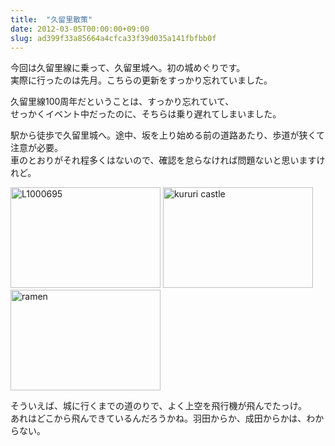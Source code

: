 ```yaml
---
title:  "久留里散策"
date: 2012-03-05T00:00:00+09:00
slug: ad399f33a85664a4cfca33f39d035a141fbfbb0f
---
```

今回は久留里線に乗って、久留里城へ。初の城めぐりです。  
実際に行ったのは先月。こちらの更新をすっかり忘れていました。  

久留里線100周年だということは、すっかり忘れていて、  
せっかくイベント中だったのに、そちらは乗り遅れてしまいました。  

駅から徒歩で久留里城へ。途中、坂を上り始める前の道路あたり、歩道が狭くて注意が必要。  
車のとおりがそれ程多くはないので、確認を怠らなければ問題ないと思いますけれど。  


<a href="http://www.flickr.com/photos/69810711@N06/6920643731/" title="L1000695 by qtakamitsu, on Flickr"><img src="http://farm8.staticflickr.com/7059/6920643731_bfa566d36b_m.jpg" width="240" height="161" alt="L1000695"></a>
<a href="http://www.flickr.com/photos/69810711@N06/6774539720/" title="kururi castle  by qtakamitsu, on Flickr"><img src="http://farm8.staticflickr.com/7186/6774539720_c08259a7bb_m.jpg" width="240" height="161" alt="kururi castle "></a>
<a href="http://www.flickr.com/photos/69810711@N06/6774542880/" title="ramen by qtakamitsu, on Flickr"><img src="http://farm8.staticflickr.com/7210/6774542880_a50a69e48d_m.jpg" width="240" height="161" alt="ramen"></a>

そういえば、城に行くまでの道のりで、よく上空を飛行機が飛んでたっけ。  
あれはどこから飛んできているんだろうかね。羽田からか、成田からかは、わからない。
